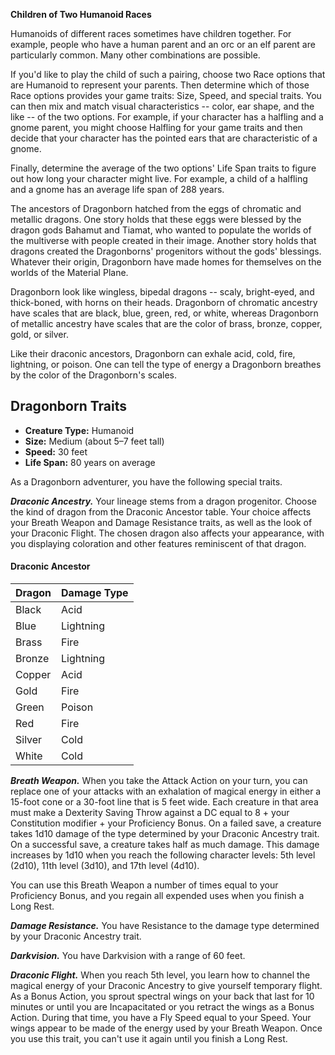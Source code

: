 <div class="phb-sidebar" markdown="1">

**Children of Two Humanoid Races**

Humanoids of different races sometimes have children together. For example, people who have a human parent and an orc or an elf parent are particularly common. Many other combinations are possible.

If you'd like to play the child of such a pairing, choose two Race options that are Humanoid to represent your parents. Then determine which of those Race options provides your game traits: Size, Speed, and special traits. You can then mix and match visual characteristics -- color, ear shape, and the like -- of the two options. For example, if your character has a halfling and a gnome parent, you might choose Halfling for your game traits and then decide that your character has the pointed ears that are characteristic of a gnome.

Finally, determine the average of the two options' Life Span traits to figure out how long your character might live. For example, a child of a halfling and a gnome has an average life span of 288 years.

</div>

The ancestors of Dragonborn hatched from the eggs of chromatic and metallic dragons. One story holds that these eggs were blessed by the dragon gods Bahamut and Tiamat, who wanted to populate the worlds of the multiverse with people created in their image. Another story holds that dragons created the Dragonborns' progenitors without the gods' blessings. Whatever their origin, Dragonborn have made homes for themselves on the worlds of the Material Plane.

Dragonborn look like wingless, bipedal dragons -- scaly, bright-eyed, and thick-boned, with horns on their heads. Dragonborn of chromatic ancestry have scales that are black, blue, green, red, or white, whereas Dragonborn of metallic ancestry have scales that are the color of brass, bronze, copper, gold, or silver.

Like their draconic ancestors, Dragonborn can exhale acid, cold, fire, lightning, or poison. One can tell the type of energy a Dragonborn breathes by the color of the Dragonborn's scales.

## Dragonborn Traits

* **Creature Type:** Humanoid
* **Size:** Medium (about 5–7 feet tall)
* **Speed:** 30 feet
* **Life Span:** 80 years on average

As a Dragonborn adventurer, you have the following special traits.

***Draconic Ancestry.*** Your lineage stems from a dragon progenitor. Choose the kind of dragon from the Draconic Ancestor table. Your choice affects your Breath Weapon and Damage Resistance traits, as well as the look of your Draconic Flight. The chosen dragon also affects your appearance, with you displaying coloration and other features reminiscent of that dragon.

#### Draconic Ancestor

| Dragon | Damage Type |
|--------|-------------|
| Black  | Acid        |
| Blue   | Lightning   |
| Brass  | Fire        |
| Bronze | Lightning   |
| Copper | Acid        |
| Gold   | Fire        |
| Green  | Poison      |
| Red    | Fire        |
| Silver | Cold        |
| White  | Cold        |

***Breath Weapon.*** When you take the Attack Action on your turn, you can replace one of your attacks with an exhalation of magical energy in either a 15-foot cone or a 30-foot line that is 5 feet wide. Each creature in that area must make a Dexterity Saving Throw against a DC equal to 8 + your Constitution modifier + your Proficiency Bonus. On a failed save, a creature takes 1d10 damage of the type determined by your Draconic Ancestry trait. On a successful save, a creature takes half as much damage. This damage increases by 1d10 when you reach the following character levels: 5th level (2d10), 11th level (3d10), and 17th level (4d10).

You can use this Breath Weapon a number of times equal to your Proficiency Bonus, and you regain all expended uses when you finish a Long Rest.

***Damage Resistance.*** You have Resistance to the damage type determined by your Draconic Ancestry trait.

***Darkvision.*** You have Darkvision with a range of 60 feet.

***Draconic Flight.*** When you reach 5th level, you learn how to channel the magical energy of your Draconic Ancestry to give yourself temporary flight. As a Bonus Action, you sprout spectral wings on your back that last for 10 minutes or until you are Incapacitated or you retract the wings as a Bonus Action. During that time, you have a Fly Speed equal to your Speed. Your wings appear to be made of the energy used by your Breath Weapon. Once you use this trait, you can't use it again until you finish a Long Rest.

